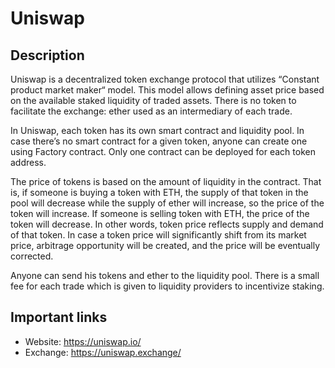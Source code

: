 # Uniswap

## Description

Uniswap is a decentralized token exchange protocol that utilizes “Constant product market maker“ model. This model allows defining asset price based on the available staked liquidity of traded assets. There is no token to facilitate the exchange: ether used as an intermediary of each trade.

In Uniswap, each token has its own smart contract and liquidity pool. In case there’s no smart contract for a given token, anyone can create one using Factory contract. Only one contract can be deployed for each token address.

The price of tokens is based on the amount of liquidity in the contract. That is, if someone is buying a token with ETH, the supply of that token in the pool will decrease while the supply of ether will increase, so the price of the token will increase. If someone is selling token with ETH, the price of the token will decrease. In other words, token price reflects supply and demand of that token. In case a token price will significantly shift from its market price, arbitrage opportunity will be created, and the price will be eventually corrected.

Anyone can send his tokens and ether to the liquidity pool. There is a small fee for each trade which is given to liquidity providers to incentivize staking.

## Important links

* Website: https://uniswap.io/
* Exchange: https://uniswap.exchange/
